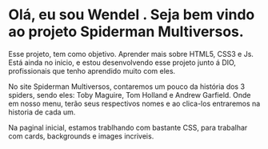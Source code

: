 # Olá, eu sou Wendel . Seja bem vindo ao projeto Spiderman Multiversos.

Esse projeto, tem como objetivo. Aprender mais sobre HTML5, CSS3 e Js. Está ainda no inicio, e estou desenvolvendo esse projeto junto á DIO, profissionais que tenho aprendido muito com eles.

No site Spiderman Multiversos, contaremos um pouco da história dos 3 spiders, sendo eles: Toby Maguire, Tom Holland e Andrew Garfield. Onde em nosso menu, terão seus respectivos nomes e ao clica-los entraremos na historia de cada um.

Na paginal inicial, estamos trablhando com bastante CSS, para trabalhar com cards, backgrounds e images incriveis.
